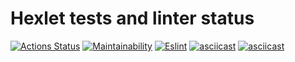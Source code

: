 # Hexlet tests and linter status

[![Actions Status](https://github.com/Eudgene/frontend-project-lvl1/workflows/hexlet-check/badge.svg)](https://github.com/Eudgene/frontend-project-lvl1/actions)
[![Maintainability](https://api.codeclimate.com/v1/badges/d5cb27f921ba26a5b529/maintainability)](https://codeclimate.com/github/Eudgene/frontend-project-lvl1/maintainability)
[![Eslint](https://github.com/Eudgene/frontend-project-lvl1/actions/workflows/eslint_.yml/badge.svg)](https://github.com/Eudgene/frontend-project-lvl1/actions/workflows/eslint_.yml)
[![asciicast](https://asciinema.org/a/996xyYeLkESwi1kutKquEP6NT.svg)](https://asciinema.org/a/996xyYeLkESwi1kutKquEP6NT)
[![asciicast](https://asciinema.org/a/uIdupQIPh50Ve0qvDoqhoUYHc.svg)](https://asciinema.org/a/uIdupQIPh50Ve0qvDoqhoUYHc)
